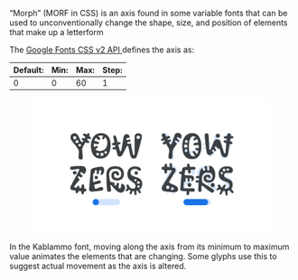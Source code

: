 
“Morph” (MORF in CSS) is an axis found in some variable fonts that can be used to unconventionally change the shape, size, and position of elements that make up a letterform 

The [Google Fonts CSS v2 API ](https://developers.google.com/fonts/docs/css2) defines the axis as:

| Default: | Min: | Max: | Step: |
| --- | --- | --- | --- |
| 0 | 0 | 60 | 1 |

<figure>

![ALT_TBC](images/thumbnail.svg)

</figure>

In the Kablammo font, moving along the axis from its minimum to maximum value animates the elements that are changing. Some glyphs use this to suggest actual movement as the axis is altered.